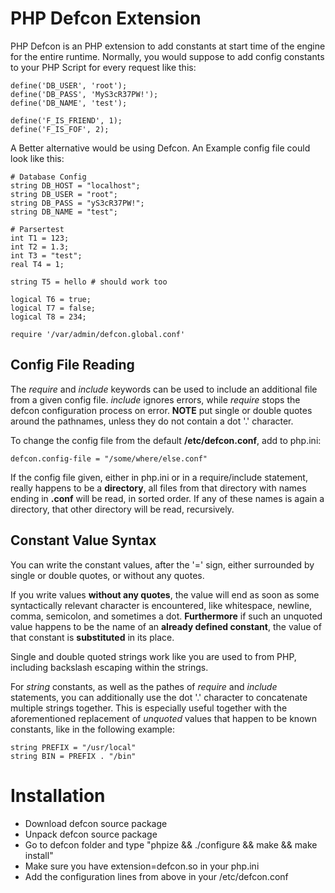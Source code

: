 PHP Defcon Extension
====================

PHP Defcon is an PHP extension to add constants at start time of the engine for the entire runtime.
Normally, you would suppose to add config constants to your PHP Script for every request like this:

	define('DB_USER', 'root');
	define('DB_PASS', 'MyS3cR37PW!');
	define('DB_NAME', 'test');

	define('F_IS_FRIEND', 1);
	define('F_IS_FOF', 2);

A Better alternative would be using Defcon. An Example config file could look like this:

	# Database Config
	string DB_HOST = "localhost";
	string DB_USER = "root";
	string DB_PASS = "yS3cR37PW!";
	string DB_NAME = "test";

	# Parsertest
	int T1 = 123;
	int T2 = 1.3;
	int T3 = "test";
	real T4 = 1;

	string T5 = hello # should work too

	logical T6 = true;
	logical T7 = false;
	logical T8 = 234;

	require '/var/admin/defcon.global.conf'

Config File Reading
-------------------

The *require* and *include* keywords can be used to include an additional
file from a given config file. *include* ignores errors, while *require*
stops the defcon configuration process on error. **NOTE** put single or double
quotes around the pathnames, unless they do not contain a dot '.' character.

To change the config file from the default **/etc/defcon.conf**, add to php.ini:

	defcon.config-file = "/some/where/else.conf"

If the config file given, either in php.ini or in a require/include
statement, really happens to be a **directory**, all files from that
directory with names ending in **.conf** will be read, in sorted order.
If any of these names is again a directory, that other directory
will be read, recursively.

Constant Value Syntax
---------------------

You can write the constant values, after the '=' sign, either surrounded
by single or double quotes, or without any quotes.

If you write values **without any quotes**, the value will end as soon as some
syntactically relevant character is encountered, like whitespace, newline,
comma, semicolon, and sometimes a dot. **Furthermore** if such an unquoted
value happens to be the name of an **already defined constant**, the value
of that constant is **substituted** in its place.

Single and double quoted strings work like you are used to from PHP,
including backslash escaping within the strings.

For *string* constants, as well as the pathes of *require* and *include*
statements, you can additionally use the dot '.' character to concatenate
multiple strings together. This is especially useful together with the
aforementioned replacement of *unquoted* values that happen to be known
constants, like in the following example:

	string PREFIX = "/usr/local"
	string BIN = PREFIX . "/bin"

Installation
============

* Download defcon source package
* Unpack defcon source package
* Go to defcon folder and type "phpize && ./configure && make && make install"
* Make sure you have extension=defcon.so in your php.ini
* Add the configuration lines from above in your /etc/defcon.conf

